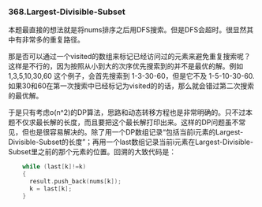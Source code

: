 ### 368.Largest-Divisible-Subset

本题最直接的想法就是将nums排序之后用DFS搜索。但是DFS会超时。很显然其中有非常多的重复路径。

那是否可以通过一个visited的数组来标记已经访问过的元素来避免重复搜索呢？这样是不行的，因为按照从小到大的次序优先搜索到的并不是最优的解。例如 1,3,5,10,30,60 这个例子，会首先搜索到 1-3-30-60，但是它不及 1-5-10-30-60. 如果30和60在第一次搜索中已经标记为visited的的话，那么就会错过第二次搜索的最优解。

于是只有考虑o(n^2)的DP算法，思路和动态转移方程也是非常明确的。只不过本题不仅求最长解的长度，而且要把这个最长解打印出来。这样的DP问题虽不常见，但也是很容易解决的。除了用一个DP数组记录“包括当前i元素的Largest-Divisible-Subset的长度”；再用一个last数组记录当前i元素在Largest-Divisible-Subset里之前的那个元素的位置。回溯的大致代码是：
```cpp
    while (last[k]!=k)
    {
      result.push_back(nums[k]);
      k = last[k];
    }
```
